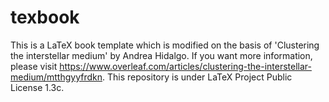 # texbook
This is a LaTeX book template which is modified on the basis of 'Clustering the interstellar medium' by Andrea Hidalgo. If you want more information, please visit https://www.overleaf.com/articles/clustering-the-interstellar-medium/mtthgyyfrdkn.
This repository is under LaTeX Project Public License 1.3c.
